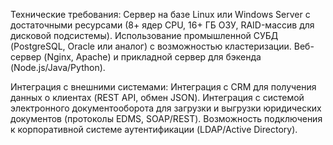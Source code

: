 Технические требования:
Сервер на базе Linux или Windows Server с достаточными ресурсами (8+ ядер CPU, 16+ ГБ ОЗУ, RAID-массив для дисковой подсистемы).
Использование промышленной СУБД (PostgreSQL, Oracle или аналог) с возможностью кластеризации.
Веб-сервер (Nginx, Apache) и прикладной сервер для бэкенда (Node.js/Java/Python).

Интеграция с внешними системами:
Интеграция с CRM для получения данных о клиентах (REST API, обмен JSON).
Интеграция с системой электронного документооборота для загрузки и выгрузки юридических документов (протоколы EDMS, SOAP/REST).
Возможность подключения к корпоративной системе аутентификации (LDAP/Active Directory).
